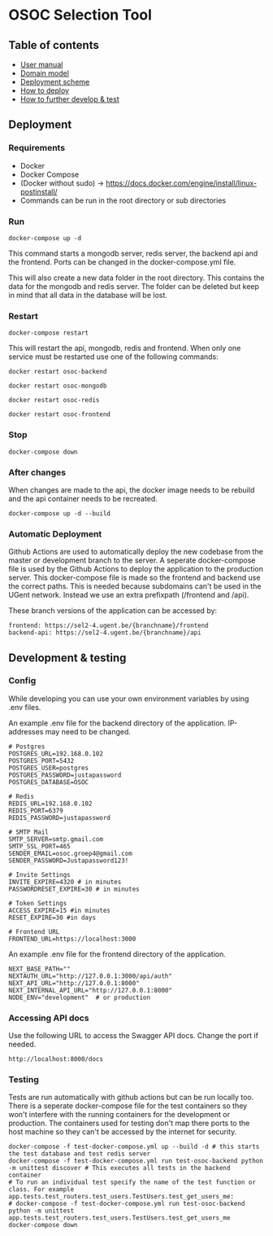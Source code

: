 # OSOC Selection Tool

## Table of contents

- [User manual](info/user_manual/user_manual.md)
- [Domain model](info/domain_model/domain_model.svg)
- [Deployment scheme](info/deployment/deployment.svg)
- [How to deploy](#deployment)
- [How to further develop & test](#development--testing)

## Deployment

### Requirements

- Docker
- Docker Compose
- (Docker without sudo) -> https://docs.docker.com/engine/install/linux-postinstall/
- Commands can be run in the root directory or sub directories

### Run

`docker-compose up -d`

This command starts a mongodb server, redis server, the backend api and the frontend. Ports can be changed in the docker-compose.yml file.

This will also create a new data folder in the root directory. This contains the data for the mongodb and redis server. The folder can be deleted but keep in mind that all data in the database will be lost.

### Restart

`docker-compose restart`

This will restart the api, mongodb, redis and frontend.
When only one service must be restarted use one of the following commands:

`docker restart osoc-backend`

`docker restart osoc-mongodb`

`docker restart osoc-redis`

`docker restart osoc-frontend`

### Stop

`docker-compose down`

### After changes

When changes are made to the api, the docker image needs to be rebuild and the api container needs to be recreated.

`docker-compose up -d --build`

### Automatic Deployment

Github Actions are used to automatically deploy the new codebase from the master or development branch to the server. A seperate docker-compose file is used by the Github Actions to deploy the application to the production server. This docker-compose file is made so the frontend and backend use the correct paths. This is needed because subdomains can't be used in the UGent network. Instead we use an extra prefixpath (/frontend and /api).

These branch versions of the application can be accessed by:

```
frontend: https://sel2-4.ugent.be/{branchname}/frontend
backend-api: https://sel2-4.ugent.be/{branchname}/api
```

## Development & testing

### Config

While developing you can use your own environment variables by using .env files.

An example .env file for the backend directory of the application. IP-addresses may need to be changed.

```
# Postgres
POSTGRES_URL=192.168.0.102
POSTGRES_PORT=5432
POSTGRES_USER=postgres
POSTGRES_PASSWORD=justapassword
POSTGRES_DATABASE=OSOC

# Redis
REDIS_URL=192.168.0.102
REDIS_PORT=6379
REDIS_PASSWORD=justapassword

# SMTP Mail
SMTP_SERVER=smtp.gmail.com
SMTP_SSL_PORT=465
SENDER_EMAIL=osoc.groep4@gmail.com
SENDER_PASSWORD=Justapassword123!

# Invite Settings
INVITE_EXPIRE=4320 # in minutes
PASSWORDRESET_EXPIRE=30 # in minutes

# Token Settings
ACCESS_EXPIRE=15 #in minutes
RESET_EXPIRE=30 #in days

# Frontend URL
FRONTEND_URL=https://localhost:3000

```

An example .env file for the frontend directory of the application.

```
NEXT_BASE_PATH=""
NEXTAUTH_URL="http://127.0.0.1:3000/api/auth"
NEXT_API_URL="http://127.0.0.1:8000"
NEXT_INTERNAL_API_URL="http://127.0.0.1:8000"
NODE_ENV="development"  # or production
```

### Accessing API docs

Use the following URL to access the Swagger API docs. Change the port if needed.

`http://localhost:8000/docs`

### Testing

Tests are run automatically with github actions but can be run locally too. There is a seperate docker-compose file for the test containers so they won't interfere with the running containers for the development or production. The containers used for testing don't map there ports to the host machine so they can't be accessed by the internet for security.

```
docker-compose -f test-docker-compose.yml up --build -d # this starts the test database and test redis server
docker-compose -f test-docker-compose.yml run test-osoc-backend python -m unittest discover # This executes all tests in the backend container
# To run an individual test specify the name of the test function or class. For example app.tests.test_routers.test_users.TestUsers.test_get_users_me:
# docker-compose -f test-docker-compose.yml run test-osoc-backend python -m unittest app.tests.test_routers.test_users.TestUsers.test_get_users_me
docker-compose down
```
